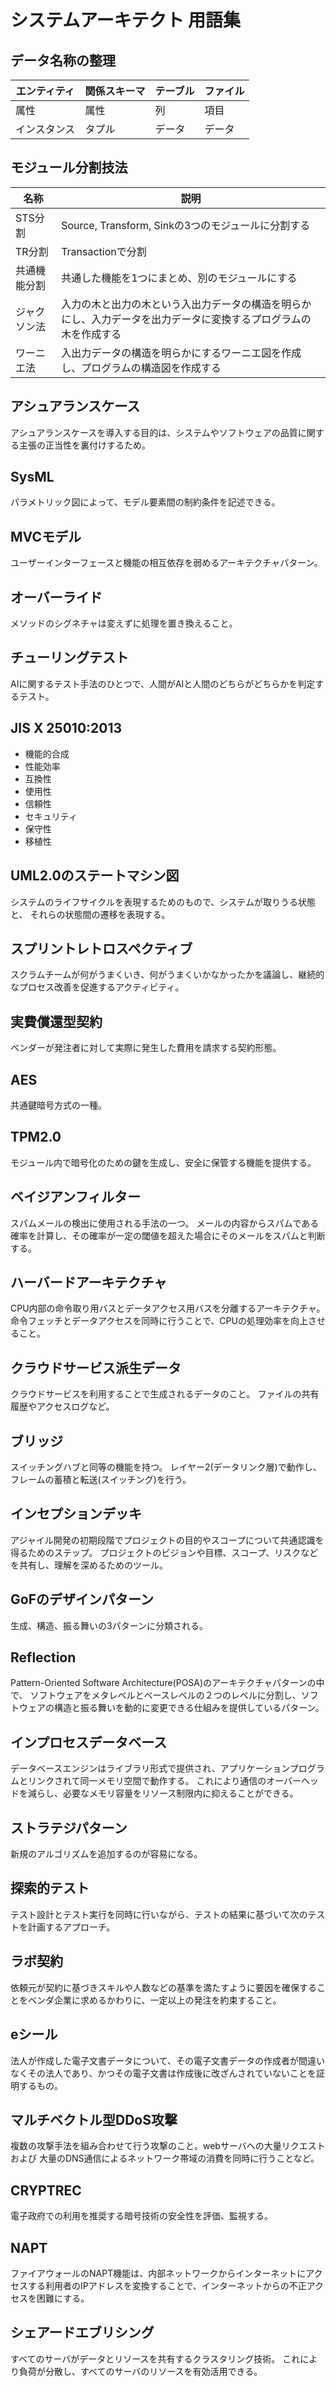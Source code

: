 # システムアーキテクト 用語集

## データ名称の整理

| エンティティ | 関係スキーマ | テーブル | ファイル |
|--------|--------|------|------|
| 属性     | 属性     | 列    | 項目   |
| インスタンス | タプル    | データ  | データ  |

## モジュール分割技法

| 名称     | 説明                                                       |
|--------|----------------------------------------------------------|
| STS分割  | Source, Transform, Sinkの3つのモジュールに分割する                    |
| TR分割   | Transactionで分割                                           |
| 共通機能分割 | 共通した機能を1つにまとめ、別のモジュールにする                                 |
| ジャクソン法 | 入力の木と出力の木という入出力データの構造を明らかにし、入力データを出力データに変換するプログラムの木を作成する |
| ワーニエ法  | 入出力データの構造を明らかにするワーニエ図を作成し、プログラムの構造図を作成する                 |



## アシュアランスケース

アシュアランスケースを導入する目的は、システムやソフトウェアの品質に関する主張の正当性を裏付けするため。



## SysML
パラメトリック図によって、モデル要素間の制約条件を記述できる。

## MVCモデル
ユーザーインターフェースと機能の相互依存を弱めるアーキテクチャパターン。


## オーバーライド
メソッドのシグネチャは変えずに処理を置き換えること。

## チューリングテスト
AIに関するテスト手法のひとつで、人間がAIと人間のどちらがどちらかを判定するテスト。


## JIS X 25010:2013
- 機能的合成
- 性能効率
- 互換性
- 使用性
- 信頼性
- セキュリティ
- 保守性
- 移植性


## UML2.0のステートマシン図
システムのライフサイクルを表現するためのもので、システムが取りうる状態と、
それらの状態間の遷移を表現する。

## スプリントレトロスペクティブ
スクラムチームが何がうまくいき、何がうまくいかなかったかを議論し、継続的なプロセス改善を促進するアクティビティ。

## 実費償還型契約
ベンダーが発注者に対して実際に発生した費用を請求する契約形態。


## AES
共通鍵暗号方式の一種。


## TPM2.0

モジュール内で暗号化のための鍵を生成し、安全に保管する機能を提供する。


## ベイジアンフィルター
スパムメールの検出に使用される手法の一つ。
メールの内容からスパムである確率を計算し、その確率が一定の閾値を超えた場合にそのメールをスパムと判断する。


## ハーバードアーキテクチャ

CPU内部の命令取り用バスとデータアクセス用バスを分離するアーキテクチャ。
命令フェッチとデータアクセスを同時に行うことで、CPUの処理効率を向上させること。


## クラウドサービス派生データ
クラウドサービスを利用することで生成されるデータのこと。
ファイルの共有履歴やアクセスログなど。


## ブリッジ
スイッチングハブと同等の機能を持つ。
レイヤー2(データリンク層)で動作し、フレームの蓄積と転送(スイッチング)を行う。

## インセプションデッキ
アジャイル開発の初期段階でプロジェクトの目的やスコープについて共通認識を得るためのステップ。
プロジェクトのビジョンや目標、スコープ、リスクなどを共有し、理解を深めるためのツール。


## GoFのデザインパターン
生成、構造、振る舞いの3パターンに分類される。

## Reflection
Pattern-Oriented Software Architecture(POSA)のアーキテクチャパターンの中で、
ソフトウェアをメタレベルとベースレベルの２つのレベルに分割し、ソフトウェアの構造と振る舞いを動的に変更できる仕組みを提供しているパターン。

## インプロセスデータベース
データベースエンジンはライブラリ形式で提供され、アプリケーションプログラムとリンクされて同一メモリ空間で動作する。
これにより通信のオーバーヘッドを減らし、必要なメモリ容量をリソース制限内に抑えることができる。


## ストラテジパターン
新規のアルゴリズムを追加するのが容易になる。


## 探索的テスト
テスト設計とテスト実行を同時に行いながら、テストの結果に基づいて次のテストを計画するアプローチ。


## ラボ契約
依頼元が契約に基づきスキルや人数などの基準を満たすように要因を確保することをベンダ企業に求めるかわりに、一定以上の発注を約束すること。

## eシール
法人が作成した電子文書データについて、その電子文書データの作成者が間違いなくその法人であり、かつその電子文書は作成後に改ざんされていないことを証明するもの。

## マルチベクトル型DDoS攻撃
複数の攻撃手法を組み合わせて行う攻撃のこと。webサーバへの大量リクエストおよび
大量のDNS通信によるネットワーク帯域の消費を同時に行うことなど。


## CRYPTREC
電子政府での利用を推奨する暗号技術の安全性を評価、監視する。

## NAPT
ファイアウォールのNAPT機能は、内部ネットワークからインターネットにアクセスする利用者のIPアドレスを変換することで、インターネットからの不正アクセスを困難にする。

## シェアードエブリシング
すべてのサーバがデータとリソースを共有するクラスタリング技術。
これにより負荷が分散し、すべてのサーバのリソースを有効活用できる。

